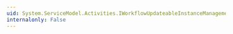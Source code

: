```yaml
---
uid: System.ServiceModel.Activities.IWorkflowUpdateableInstanceManagement.EndUpdate(System.IAsyncResult)
internalonly: False
---
```

